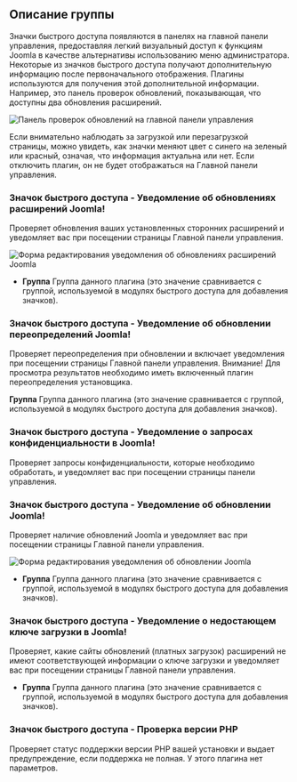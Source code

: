<!-- Filename: Chunk4x:Extensions_Plugin_Manager_Edit_Quick_Icon_Group / Display title: Группа Быстрых Значков -->

## Описание группы

Значки быстрого доступа появляются в панелях на главной панели управления, предоставляя легкий визуальный доступ к функциям Joomla в качестве альтернативы использованию меню администратора. Некоторые из значков быстрого доступа получают дополнительную информацию после первоначального отображения. Плагины используются для получения этой дополнительной информации. Например, это панель проверок обновлений, показывающая, что доступны два обновления расширений.

![Панель проверок обновлений на главной панели управления](../../../en/images/plugins/plugin-group-quick-icon-update-checks.png)

Если внимательно наблюдать за загрузкой или перезагрузкой страницы, можно увидеть, как значки меняют цвет с синего на зеленый или красный, означая, что информация актуальна или нет. Если отключить плагин, он не будет отображаться на Главной панели управления.

### Значок быстрого доступа - Уведомление об обновлениях расширений Joomla!

Проверяет обновления ваших установленных сторонних расширений и уведомляет вас при посещении страницы Главной панели управления.

![Форма редактирования уведомления об обновлениях расширений Joomla](../../../en/images/plugins/plugin-group-quick-icon-extensions-updates-notification.png)

- **Группа** Группа данного плагина (это значение сравнивается с группой, используемой в модулях быстрого доступа для добавления значков).

### Значок быстрого доступа - Уведомление об обновлении переопределений Joomla!

Проверяет переопределения при обновлении и включает уведомления при посещении страницы Главной панели управления. Внимание! Для просмотра результатов необходимо иметь включенный плагин переопределения установщика.

**Группа** Группа данного плагина (это значение сравнивается с группой, используемой в модулях быстрого доступа для добавления значков).

### Значок быстрого доступа - Уведомление о запросах конфиденциальности в Joomla!

Проверяет запросы конфиденциальности, которые необходимо обработать, и уведомляет вас при посещении страницы панели управления.

### Значок быстрого доступа - Уведомление об обновлении Joomla!

Проверяет наличие обновлений Joomla и уведомляет вас при посещении страницы Главной панели управления.

![Форма редактирования уведомления об обновлении Joomla](../../../en/images/plugins/plugin-group-quick-icon-joomla-update-notification.png)

- **Группа** Группа данного плагина (это значение сравнивается с группой, используемой в модулях быстрого доступа для добавления значков).

### Значок быстрого доступа - Уведомление о недостающем ключе загрузки в Joomla!

Проверяет, какие сайты обновлений (платных загрузок) расширений не имеют соответствующей информации о ключе загрузки и уведомляет вас при посещении страницы Главной панели управления.

- **Группа** Группа данного плагина (это значение сравнивается с группой, используемой в модулях быстрого доступа для добавления значков).

### Значок быстрого доступа - Проверка версии PHP

Проверяет статус поддержки версии PHP вашей установки и выдает предупреждение, если поддержка не полная. У этого плагина нет параметров.

